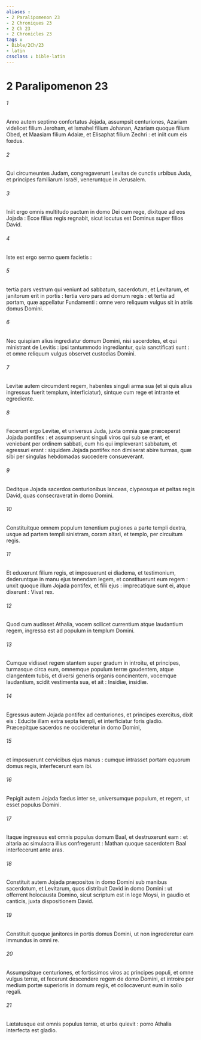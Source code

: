 ```yaml
---
aliases : 
- 2 Paralipomenon 23
- 2 Chroniques 23
- 2 Ch 23
- 2 Chronicles 23
tags : 
- Bible/2Ch/23
- latin
cssclass : bible-latin
---
```


# 2 Paralipomenon 23

###### 1
Anno autem septimo confortatus Jojada, assumpsit centuriones, Azariam videlicet filium Jeroham, et Ismahel filium Johanan, Azariam quoque filium Obed, et Maasiam filium Adaiæ, et Elisaphat filium Zechri : et iniit cum eis fœdus.
###### 2
Qui circumeuntes Judam, congregaverunt Levitas de cunctis urbibus Juda, et principes familiarum Israël, veneruntque in Jerusalem.
###### 3
Iniit ergo omnis multitudo pactum in domo Dei cum rege, dixitque ad eos Jojada : Ecce filius regis regnabit, sicut locutus est Dominus super filios David.
###### 4
Iste est ergo sermo quem facietis :
###### 5
tertia pars vestrum qui veniunt ad sabbatum, sacerdotum, et Levitarum, et janitorum erit in portis : tertia vero pars ad domum regis : et tertia ad portam, quæ appellatur Fundamenti : omne vero reliquum vulgus sit in atriis domus Domini.
###### 6
Nec quispiam alius ingrediatur domum Domini, nisi sacerdotes, et qui ministrant de Levitis : ipsi tantummodo ingrediantur, quia sanctificati sunt : et omne reliquum vulgus observet custodias Domini.
###### 7
Levitæ autem circumdent regem, habentes singuli arma sua (et si quis alius ingressus fuerit templum, interficiatur), sintque cum rege et intrante et egrediente.
###### 8
Fecerunt ergo Levitæ, et universus Juda, juxta omnia quæ præceperat Jojada pontifex : et assumpserunt singuli viros qui sub se erant, et veniebant per ordinem sabbati, cum his qui impleverant sabbatum, et egressuri erant : siquidem Jojada pontifex non dimiserat abire turmas, quæ sibi per singulas hebdomadas succedere consueverant.
###### 9
Deditque Jojada sacerdos centurionibus lanceas, clypeosque et peltas regis David, quas consecraverat in domo Domini.
###### 10
Constituitque omnem populum tenentium pugiones a parte templi dextra, usque ad partem templi sinistram, coram altari, et templo, per circuitum regis.
###### 11
Et eduxerunt filium regis, et imposuerunt ei diadema, et testimonium, dederuntque in manu ejus tenendam legem, et constituerunt eum regem : unxit quoque illum Jojada pontifex, et filii ejus : imprecatique sunt ei, atque dixerunt : Vivat rex.
###### 12
Quod cum audisset Athalia, vocem scilicet currentium atque laudantium regem, ingressa est ad populum in templum Domini.
###### 13
Cumque vidisset regem stantem super gradum in introitu, et principes, turmasque circa eum, omnemque populum terræ gaudentem, atque clangentem tubis, et diversi generis organis concinentem, vocemque laudantium, scidit vestimenta sua, et ait : Insidiæ, insidiæ.
###### 14
Egressus autem Jojada pontifex ad centuriones, et principes exercitus, dixit eis : Educite illam extra septa templi, et interficiatur foris gladio. Præcepitque sacerdos ne occideretur in domo Domini,
###### 15
et imposuerunt cervicibus ejus manus : cumque intrasset portam equorum domus regis, interfecerunt eam ibi.
###### 16
Pepigit autem Jojada fœdus inter se, universumque populum, et regem, ut esset populus Domini.
###### 17
Itaque ingressus est omnis populus domum Baal, et destruxerunt eam : et altaria ac simulacra illius confregerunt : Mathan quoque sacerdotem Baal interfecerunt ante aras.
###### 18
Constituit autem Jojada præpositos in domo Domini sub manibus sacerdotum, et Levitarum, quos distribuit David in domo Domini : ut offerrent holocausta Domino, sicut scriptum est in lege Moysi, in gaudio et canticis, juxta dispositionem David.
###### 19
Constituit quoque janitores in portis domus Domini, ut non ingrederetur eam immundus in omni re.
###### 20
Assumpsitque centuriones, et fortissimos viros ac principes populi, et omne vulgus terræ, et fecerunt descendere regem de domo Domini, et introire per medium portæ superioris in domum regis, et collocaverunt eum in solio regali.
###### 21
Lætatusque est omnis populus terræ, et urbs quievit : porro Athalia interfecta est gladio.

